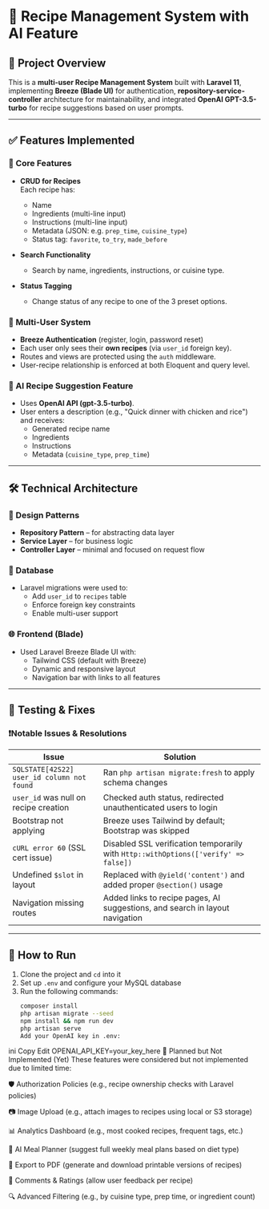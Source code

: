 # 🍳 Recipe Management System with AI Feature

## 🧠 Project Overview

This is a **multi-user Recipe Management System** built with **Laravel 11**, implementing **Breeze (Blade UI)** for authentication, **repository-service-controller** architecture for maintainability, and integrated **OpenAI GPT-3.5-turbo** for recipe suggestions based on user prompts.

---

## ✅ Features Implemented

### 🧾 Core Features

-   **CRUD for Recipes**  
    Each recipe has:

    -   Name
    -   Ingredients (multi-line input)
    -   Instructions (multi-line input)
    -   Metadata (JSON: e.g. `prep_time`, `cuisine_type`)
    -   Status tag: `favorite`, `to_try`, `made_before`

-   **Search Functionality**

    -   Search by name, ingredients, instructions, or cuisine type.

-   **Status Tagging**
    -   Change status of any recipe to one of the 3 preset options.

### 👥 Multi-User System

-   **Breeze Authentication** (register, login, password reset)
-   Each user only sees their **own recipes** (via `user_id` foreign key).
-   Routes and views are protected using the `auth` middleware.
-   User-recipe relationship is enforced at both Eloquent and query level.

### 🧠 AI Recipe Suggestion Feature

-   Uses **OpenAI API (gpt-3.5-turbo)**.
-   User enters a description (e.g., "Quick dinner with chicken and rice") and receives:
    -   Generated recipe name
    -   Ingredients
    -   Instructions
    -   Metadata (`cuisine_type`, `prep_time`)

---

## 🛠 Technical Architecture

### 🧩 Design Patterns

-   **Repository Pattern** – for abstracting data layer
-   **Service Layer** – for business logic
-   **Controller Layer** – minimal and focused on request flow

### 💾 Database

-   Laravel migrations were used to:
    -   Add `user_id` to `recipes` table
    -   Enforce foreign key constraints
    -   Enable multi-user support

### 🌐 Frontend (Blade)

-   Used Laravel Breeze Blade UI with:
    -   Tailwind CSS (default with Breeze)
    -   Dynamic and responsive layout
    -   Navigation bar with links to all features

---

## 🧪 Testing & Fixes

### ❗Notable Issues & Resolutions

| Issue                                      | Solution                                                                            |
| ------------------------------------------ | ----------------------------------------------------------------------------------- |
| `SQLSTATE[42S22] user_id column not found` | Ran `php artisan migrate:fresh` to apply schema changes                             |
| `user_id` was null on recipe creation      | Checked auth status, redirected unauthenticated users to login                      |
| Bootstrap not applying                     | Breeze uses Tailwind by default; Bootstrap was skipped                              |
| `cURL error 60` (SSL cert issue)           | Disabled SSL verification temporarily with `Http::withOptions(['verify' => false])` |
| Undefined `$slot` in layout                | Replaced with `@yield('content')` and added proper `@section()` usage               |
| Navigation missing routes                  | Added links to recipe pages, AI suggestions, and search in layout navigation        |

---

## 🚀 How to Run

1. Clone the project and `cd` into it
2. Set up `.env` and configure your MySQL database
3. Run the following commands:
    ```bash
    composer install
    php artisan migrate --seed
    npm install && npm run dev
    php artisan serve
    Add your OpenAI key in .env:
    ```

ini
Copy
Edit
OPENAI_API_KEY=your_key_here
🔮 Planned but Not Implemented (Yet)
These features were considered but not implemented due to limited time:

🛡️ Authorization Policies (e.g., recipe ownership checks with Laravel policies)

📷 Image Upload (e.g., attach images to recipes using local or S3 storage)

📊 Analytics Dashboard (e.g., most cooked recipes, frequent tags, etc.)

🧠 AI Meal Planner (suggest full weekly meal plans based on diet type)

📁 Export to PDF (generate and download printable versions of recipes)

💬 Comments & Ratings (allow user feedback per recipe)

🔍 Advanced Filtering (e.g., by cuisine type, prep time, or ingredient count)
